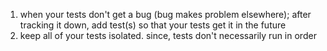 1. when your tests don't get a bug (bug makes problem elsewhere); after
   tracking it down, add test(s) so that your tests get it in the future
2. keep all of your tests isolated. since, tests don't necessarily run in order
